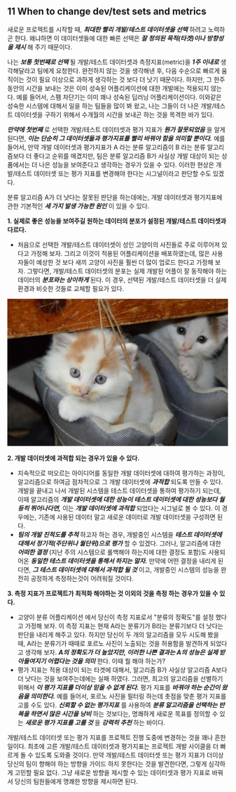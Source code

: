 ## 11 When to change dev/test sets and metrics

새로운 프로젝트를 시작할 때, ***최대한 빨리 개발/테스트 데이터셋을 선택*** 하려고 노력하곤 한다. 왜냐하면 이 데이터셋들에 대한 빠른 선택은 ***잘 정의된 목적(타겟)이나 방향성을 제시*** 해 주기 때문이다.

나는 ***보통 첫번째로 선택*** 될 개발/테스트 데이터셋과 측정지표(metric)을 ***1주 이내로*** 생각해달라고 팀에게 요청한다. 완전하지 않는 것을 생각해낸 후, 다음 수순으로 빠르게 움직이는 것이 필요 이상으로 과하게 생각하는 것 보다 더 낫기 때문이다. 하지만, 그 한주 동안의 시간을 보내는 것은 이미 성숙된 어플리케이션에 대한 개발에는 적용되지 않는다. 예를 들어서, 스팸 차단기는 이미 꽤나 성숙된 딥러닝 어플리케이션이다. 이와같은 성숙한 시스템에 대해서 일을 하는 팀들을 많이 봐 왔고, 나는 그들이 더 나은 개발/테스트 데이터셋을 구하기 위해서 수개월의 시간을 보내곤 하는 것을 목격한 바가 있다.

***만약에 첫번째*** 로 선택한 개발/테스트 데이터셋과 평가 지표가 ***뭔가 잘못되었음*** 을 알게 된다면, ***이는 단순히 그 데이터셋들과 평가지표를 빨리 바꿔야 함을 의미할 뿐이다.*** 예를 들어서, 만약 개발 데이터셋과 평가지표가 A 라는 분류 알고리즘이 B 라는 분류 알고리즘보다 더 좋다고 순위를 매겼지만, 팀은 분류 알고리즘 B가 사실상 개발 대상이 되는 상품에서는 더 나은 성능을 보여준다고 생각하는 경우가 있을 수 있다. 이러한 현상은 개발/테스트 데이터셋 또는 평가 지표를 변경해야 한다는 시그널이라고 판단할 수도 있겠다.

분류 알고리즘 A가 더 낫다는 잘못된 판단을 하는데에는, 개발 데이터셋과 평가지표에 관한 기본적인 ***세 가지 발생 가능한 원인*** 이 있을 수 있다. 

**1. 실제로 좋은 성능을 보여주길 원하는 데이터의 분포가 설정된 개발/테스트 데이터셋과 다르다.**
  - 처음으로 선택한 개발/테스트 데이터셋이 성인 고양이의 사진들로 주로 이루어져 있다고 가정해 보자. 그리고 이것이 적용된 어플리케이션을 배포하였는데, 많은 사용자들이 예상한 것 보다 새끼 고양이 사진을 훨씬 더 많이 업로드 한다고 가정해 보자. 그렇다면, 개발/테스트 데이터셋의 분포는 실제 개발된 어플이 잘 동작해야 하는 데이터의 ***분포와는 상이하게*** 된다. 이 경우, 선택된 개발/테스트 데이터셋을 더 실제 환경과 비슷한 것들로 교체할 필요가 있다.

<div style="text-align:center;">
  <img src="../img/11_1.PNG"/>
</div>

**2. 개발 데이터셋에 과적합 되는 경우가 있을 수 있다.**
  - 지속적으로 떠오르는 아이디어를 동일한 개발 데이터셋에 대하여 평가하는 과정이, 알고리즘으로 하여금 점차적으로 그 개발 데이터셋에 ***과적합*** 되도록 만들 수 있다. 개발을 끝내고 나서 개발된 시스템을 테스트 데이터셋을 통하여 평가하기 되는데, 이때 알고리즘의 ***개발 데이터셋에 대한 성능이 테스트 데이터셋에 대한 성능보다 월등히 뛰어나다면,*** 이는 ***개발 데이터셋에 과적합*** 되었다는 시그널로 볼 수 있다. 이 경우에는, 기존에 사용된 데이터 말고 새로운 데이터로 개발 데이터셋을 구성하면 된다.
  - ***팀의 개발 진척도를 추적*** 하고자 하는 경우, 개발중인 시스템을 ***테스트 데이터셋에 대해서 정기적(주단위나 월단위)으로 평가*** 할 수 있겠다. 그러나, 알고리즘에 대한 ***어떠한 결정*** (지난 주의 시스템으로 롤백해야 하는지에 대한 결정도 포함)도 사용되어온 ***동일한 테스트 데이터셋을 통해서 하지는 말자.*** 만약에 어떤 결정을 내리게 된다면, ***그 테스트 데이터셋에 대해서 과적합 될 것*** 이고, 개발중인 시스템의 성능을 완전히 공정하게 측정하는것이 어려워질 것이다. 

**3. 측정 지표가 프로젝트가 최적화 해야하는 것 이외의 것을 측정 하는 경우가 있을 수 있다.**
  - 고양이 분류 어플리케이션 에서 당신이 측정 지표로서 "분류의 정확도"를 설정 했다고 가정해 보자. 이 측정 지표는 현재 A라는 분류기가 B라는 분류기보다 더 낫다는 판단을 내리게 해주고 있다. 하지만 당신이 두 개의 알고리즘을 모두 시도해 봤을 때, A라는 분류기가 때때로 포르노 사진이 노출되는 것을 허용함을 발견하게 되었다고 생각해 보자. ***A의 정확도가 더 높았지만, 이러한 나쁜 결과는 A의 성능은 실제 받아들여지기 어렵다는 것을 의미*** 한다. 이때 뭘 해야 하는가?
  - 평가 지표는 적용 대상이 되는 타겟에 대해서, 알고리즘 B가 사실상 알고리즘 A보다 더 낫다는 것을 보여주는데에는 실패 하였다. 그러면, 최고의 알고리즘을 선별하기 위해서 ***이 평가 지표를 더이상 믿을 수 없게 된다.*** 평가 지표를 ***바꿔야 하는 순간이 왔음을 의미한다.*** 예를 들어서, 포르노 사진을 필터링 하는데 촛점을 맞춘 평가 지표를 고를 수도 있다. ***신뢰할 수 없는 평가지표*** 를 사용하여 ***분류 알고리즘을 선택하는 반복을 하면서 많은 시간을 낭비*** 하는 것보다는, 명쾌하게 새로운 목표를 정의할 수 있는 ***새로운 평가 지표를 고를 것*** 을 ***강력히 추천*** 하는 바이다. 


개발/테스트 데이터셋 또는 평가 지표를 프로젝트 진행 도중에 변경하는 것을 꽤나 흔한 일이다. 최초에 고른 개발/테스트 데이터셋과 평가지표는 프로젝트 개발 사이클을 더 빠르게 돌 수 있도록 도와줄 것이다. 만약 개발/테스트 데이터셋 또는 평가 지표가 더이상 당신의 팀이 향해야 하는 방향을 가이드 하지 못한다는 것을 발견한다면, 그렇게 심각하게 고민할 필요 없다. 그냥 새로운 방향을 제시할 수 있는 데이터셋과 평가 지표로 바꿔서 당신의 팀원들에게 명쾌한 방향을 제시하면 된다.
